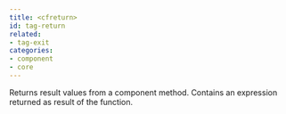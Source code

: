 ```yaml
---
title: <cfreturn>
id: tag-return
related:
- tag-exit
categories:
- component
- core
---
```


Returns result values from a component method. Contains an expression returned as result of the function.
